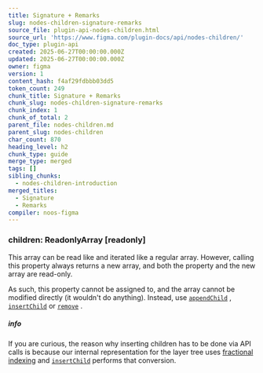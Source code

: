```yaml
---
title: Signature + Remarks
slug: nodes-children-signature-remarks
source_file: plugin-api-nodes-children.html
source_url: 'https://www.figma.com/plugin-docs/api/nodes-children/'
doc_type: plugin-api
created: 2025-06-27T00:00:00.000Z
updated: 2025-06-27T00:00:00.000Z
owner: figma
version: 1
content_hash: f4af29fdbbb03dd5
token_count: 249
chunk_title: Signature + Remarks
chunk_slug: nodes-children-signature-remarks
chunk_index: 1
chunk_of_total: 2
parent_file: nodes-children.md
parent_slug: nodes-children
char_count: 870
heading_level: h2
chunk_type: guide
merge_type: merged
tags: []
sibling_chunks:
  - nodes-children-introduction
merged_titles:
  - Signature
  - Remarks
compiler: noos-figma
---
```


### children: ReadonlyArray [readonly]

This array can be read like and iterated like a regular array. However, calling this property always returns a new array, and both the property and the new array are read-only.

As such, this property cannot be assigned to, and the array cannot be modified directly (it wouldn't do anything). Instead, use [`appendChild`](/plugin-docs/api/properties/nodes-appendchild/)
, [`insertChild`](/plugin-docs/api/properties/nodes-insertchild/)
 or [`remove`](/plugin-docs/api/properties/nodes-remove/)
.

##### info

If you are curious, the reason why inserting children has to be done via API calls is because our internal representation for the layer tree uses [fractional indexing](https://www.figma.com/blog/multiplayer-editing-in-figma/)
 and [`insertChild`](/plugin-docs/api/properties/nodes-insertchild/)
 performs that conversion.
